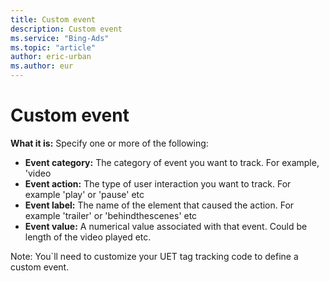 ```yaml
---
title: Custom event
description: Custom event
ms.service: "Bing-Ads"
ms.topic: "article"
author: eric-urban
ms.author: eur
---
```


# Custom event

**What it is:**  Specify one or more of the following:

- **Event category:** The category of event you want to track. For example, 'video
- **Event action:** The type of user interaction you want to track. For example 'play' or 'pause' etc
- **Event label:** The name of the element that caused the action. For example 'trailer' or  'behindthescenes' etc
- **Event value:** A numerical value associated with that event. Could be length of the video played etc.

Note: You`ll need to customize your UET tag tracking code to define a custom event.


